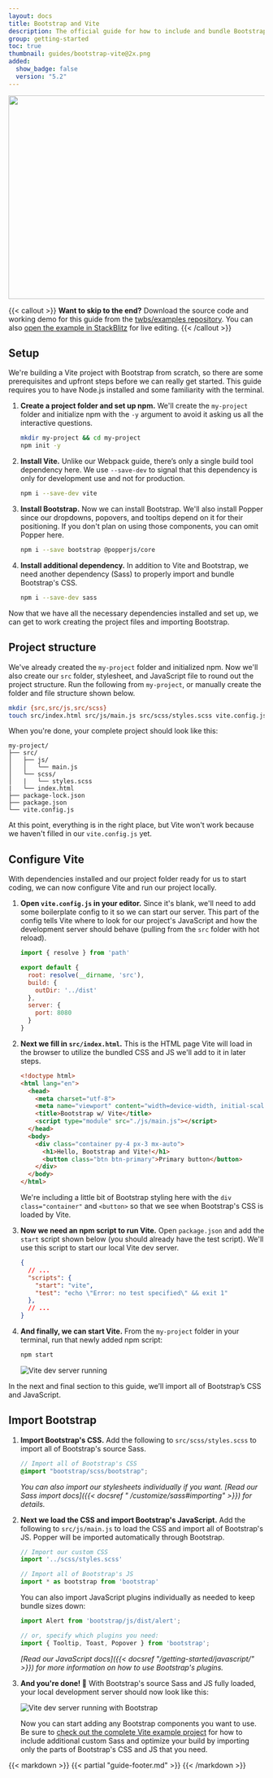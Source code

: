 ```yaml
---
layout: docs
title: Bootstrap and Vite
description: The official guide for how to include and bundle Bootstrap's CSS and JavaScript in your project using Vite.
group: getting-started
toc: true
thumbnail: guides/bootstrap-vite@2x.png
added:
  show_badge: false
  version: "5.2"
---
```


<img class="d-block mx-auto mb-4 img-fluid rounded-3" srcset="/docs/{{< param docs_version >}}/assets/img/guides/bootstrap-vite.png, /docs/{{< param docs_version >}}/assets/img/guides/bootstrap-vite@2x.png 2x" src="/docs/{{< param docs_version >}}/assets/img/guides/bootstrap-vite.png" width="800" height="400" alt="">

{{< callout >}}
**Want to skip to the end?** Download the source code and working demo for this
guide from
the [twbs/examples repository](https://github.com/twbs/examples/tree/main/vite).
You can
also [open the example in StackBlitz](https://stackblitz.com/github/twbs/examples/tree/main/vite?file=index.html)
for live editing.
{{< /callout >}}

## Setup

We're building a Vite project with Bootstrap from scratch, so there are some
prerequisites and upfront steps before we can really get started. This guide
requires you to have Node.js installed and some familiarity with the terminal.

1. **Create a project folder and set up npm.** We'll create the `my-project`
   folder and initialize npm with the `-y` argument to avoid it asking us all
   the interactive questions.

   ```sh
   mkdir my-project && cd my-project
   npm init -y
   ```

2. **Install Vite.** Unlike our Webpack guide, there’s only a single build tool
   dependency here. We use `--save-dev` to signal that this dependency is only
   for development use and not for production.

   ```sh
   npm i --save-dev vite
   ```

3. **Install Bootstrap.** Now we can install Bootstrap. We'll also install
   Popper since our dropdowns, popovers, and tooltips depend on it for their
   positioning. If you don't plan on using those components, you can omit Popper
   here.

   ```sh
   npm i --save bootstrap @popperjs/core
   ```

4. **Install additional dependency.** In addition to Vite and Bootstrap, we need
   another dependency (Sass) to properly import and bundle Bootstrap's CSS.

   ```sh
   npm i --save-dev sass
   ```

Now that we have all the necessary dependencies installed and set up, we can get
to work creating the project files and importing Bootstrap.

## Project structure

We've already created the `my-project` folder and initialized npm. Now we'll
also create our `src` folder, stylesheet, and JavaScript file to round out the
project structure. Run the following from `my-project`, or manually create the
folder and file structure shown below.

```sh
mkdir {src,src/js,src/scss}
touch src/index.html src/js/main.js src/scss/styles.scss vite.config.js
```

When you're done, your complete project should look like this:

```text
my-project/
├── src/
│   ├── js/
│   │   └── main.js
│   └── scss/
│   |   └── styles.scss
|   └── index.html
├── package-lock.json
├── package.json
└── vite.config.js
```

At this point, everything is in the right place, but Vite won't work because we
haven't filled in our `vite.config.js` yet.

## Configure Vite

With dependencies installed and our project folder ready for us to start coding,
we can now configure Vite and run our project locally.

1. **Open `vite.config.js` in your editor.** Since it's blank, we'll need to add
   some boilerplate config to it so we can start our server. This part of the
   config tells Vite where to look for our project's JavaScript and how the
   development server should behave (pulling from the `src` folder with hot
   reload).

   <!-- eslint-skip -->
   ```js
   import { resolve } from 'path'

   export default {
     root: resolve(__dirname, 'src'),
     build: {
       outDir: '../dist'
     },
     server: {
       port: 8080
     }
   }
   ```

2. **Next we fill in `src/index.html`.** This is the HTML page Vite will load in
   the browser to utilize the bundled CSS and JS we'll add to it in later steps.

   ```html
   <!doctype html>
   <html lang="en">
     <head>
       <meta charset="utf-8">
       <meta name="viewport" content="width=device-width, initial-scale=1">
       <title>Bootstrap w/ Vite</title>
       <script type="module" src="./js/main.js"></script>
     </head>
     <body>
       <div class="container py-4 px-3 mx-auto">
         <h1>Hello, Bootstrap and Vite!</h1>
         <button class="btn btn-primary">Primary button</button>
       </div>
     </body>
   </html>
   ```

   We're including a little bit of Bootstrap styling here with the
   `div class="container"` and `<button>` so that we see when Bootstrap's CSS is
   loaded by Vite.

3. **Now we need an npm script to run Vite.** Open `package.json` and add the
   `start` script shown below (you should already have the test script). We'll
   use this script to start our local Vite dev server.

   ```json
   {
     // ...
     "scripts": {
       "start": "vite",
       "test": "echo \"Error: no test specified\" && exit 1"
     },
     // ...
   }
   ```

4. **And finally, we can start Vite.** From the `my-project` folder in your
   terminal, run that newly added npm script:

   ```sh
   npm start
   ```

   ![Vite dev server running](/assets/img/guides/vite-dev-server.png)

In the next and final section to this guide, we’ll import all of Bootstrap’s CSS
and JavaScript.

## Import Bootstrap

1. **Import Bootstrap's CSS.** Add the following to `src/scss/styles.scss` to
   import all of Bootstrap's source Sass.

   ```scss
   // Import all of Bootstrap's CSS
   @import "bootstrap/scss/bootstrap";
   ```

   *You can also import our stylesheets individually if you
   want. [Read our Sass import docs]({{< docsref "
   /customize/sass#importing" >}}) for details.*

2. **Next we load the CSS and import Bootstrap's JavaScript.** Add the following
   to `src/js/main.js` to load the CSS and import all of Bootstrap's JS. Popper
   will be imported automatically through Bootstrap.

   <!-- eslint-skip -->
   ```js
   // Import our custom CSS
   import '../scss/styles.scss'

   // Import all of Bootstrap's JS
   import * as bootstrap from 'bootstrap'
   ```

   You can also import JavaScript plugins individually as needed to keep bundle
   sizes down:

   <!-- eslint-skip -->
   ```js
   import Alert from 'bootstrap/js/dist/alert';

   // or, specify which plugins you need:
   import { Tooltip, Toast, Popover } from 'bootstrap';
   ```

   *[Read our JavaScript docs]({{< docsref "/getting-started/javascript/" >}})
   for more information on how to use Bootstrap's plugins.*

3. **And you're done! 🎉** With Bootstrap's source Sass and JS fully loaded, your
   local development server should now look like this:

   ![Vite dev server running with Bootstrap](/assets/img/guides/vite-dev-server-bootstrap.png)

   Now you can start adding any Bootstrap components you want to use. Be sure
   to [check out the complete Vite example project](https://github.com/twbs/examples/tree/main/vite)
   for how to include additional custom Sass and optimize your build by
   importing only the parts of Bootstrap's CSS and JS that you need.

{{< markdown >}}
{{< partial "guide-footer.md" >}}
{{< /markdown >}}
